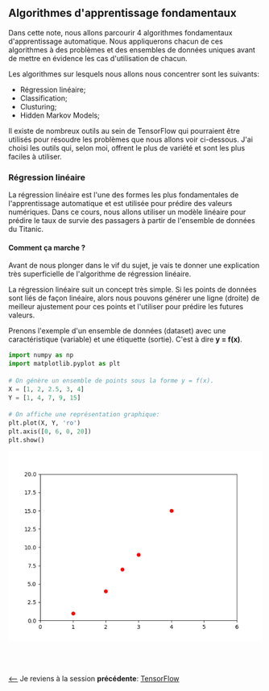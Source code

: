 ## Algorithmes d'apprentissage fondamentaux
Dans cette note, nous allons parcourir 4 algorithmes fondamentaux d'apprentissage automatique. Nous appliquerons chacun de ces algorithmes à des problèmes et des ensembles de données uniques avant de mettre en évidence les cas d'utilisation de chacun.<br/>

Les algorithmes sur lesquels nous allons nous concentrer sont les suivants:
- Régression linéaire;
- Classification;
- Clusturing;
- Hidden Markov Models;

Il existe de nombreux outils au sein de TensorFlow qui pourraient être utilisés pour résoudre les problèmes que nous allons voir ci-dessous. J'ai choisi les outils qui, selon moi, offrent le plus de variété et sont les plus faciles à utiliser.

### Régression linéaire
La régression linéaire est l'une des formes les plus fondamentales de l'apprentissage automatique et est utilisée pour prédire des valeurs numériques. Dans ce cours, nous allons utiliser un modèle linéaire pour prédire le taux de survie des passagers à partir de l'ensemble de données du Titanic.

#### Comment ça marche ?
Avant de nous plonger dans le vif du sujet, je vais te donner une explication très superficielle de l'algorithme de régression linéaire.<br/>

La régression linéaire suit un concept très simple. Si les points de données sont liés de façon linéaire, alors nous pouvons générer une ligne (droite) de meilleur ajustement pour ces points et l'utiliser pour prédire les futures valeurs.<br/>

Prenons l'exemple d'un ensemble de données (dataset) avec une caractéristique (variable) et une étiquette (sortie). C'est à dire **y = f(x)**.

```python
import numpy as np
import matplotlib.pyplot as plt

# On génère un ensemble de points sous la forme y = f(x).
X = [1, 2, 2.5, 3, 4]
Y = [1, 4, 7, 9, 15]

# On affiche une représentation graphique:
plt.plot(X, Y, 'ro')
plt.axis([0, 6, 0, 20])
plt.show()

```

![](./images/Figure_1.png)


<br/>
<br/>

[<--](../README.md) Je reviens à la session **précédente**: [TensorFlow](../README.md)

